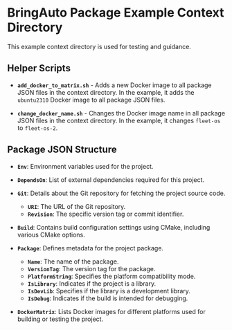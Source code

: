 # BringAuto Package Example Context Directory

This example context directory is used for testing and guidance.

## Helper Scripts

- **`add_docker_to_matrix.sh`** - Adds a new Docker image to all package JSON files in the context directory. In the example, it adds the `ubuntu2310` Docker image to all package JSON files.

- **`change_docker_name.sh`** - Changes the Docker image name in all package JSON files in the context directory. In the example, it changes `fleet-os` to `fleet-os-2`.

## Package JSON Structure

- **`Env`**: Environment variables used for the project.

- **`DependsOn`**: List of external dependencies required for this project.

- **`Git`**: Details about the Git repository for fetching the project source code.
  - **`URI`**: The URL of the Git repository.
  - **`Revision`**: The specific version tag or commit identifier.

- **`Build`**: Contains build configuration settings using CMake, including various CMake options.

- **`Package`**: Defines metadata for the project package.
  - **`Name`**: The name of the package.
  - **`VersionTag`**: The version tag for the package.
  - **`PlatformString`**: Specifies the platform compatibility mode.
  - **`IsLibrary`**: Indicates if the project is a library.
  - **`IsDevLib`**: Specifies if the library is a development library.
  - **`IsDebug`**: Indicates if the build is intended for debugging.

- **`DockerMatrix`**: Lists Docker images for different platforms used for building or testing the project.
